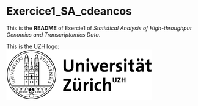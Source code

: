 # Exercice1_SA_cdeancos

This is the **README** of Exercie1 of _Statistical Analysis of High-throughput Genomics and Transcriptomics Data_.

This is the UZH logo:
![UZHlogo](UZH.png)
